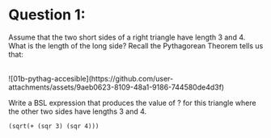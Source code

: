 <h1> Question 1: </h1>
<p>Assume that the two short sides of a right triangle have length 3 and 4. What is the length of the long side? Recall the Pythagorean Theorem tells us that:</p>
<br>
![01b-pythag-accesible](https://github.com/user-attachments/assets/9aeb0623-8109-48a1-9186-744580de4d3f)

<p>Write a BSL expression that produces the value of ? for this triangle where the other two sides have lengths 3 and 4.</p>

```
(sqrt(+ (sqr 3) (sqr 4)))
```
